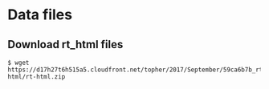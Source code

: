 # Data files

## Download rt_html files

```
$ wget https://d17h27t6h515a5.cloudfront.net/topher/2017/September/59ca6b7b_rt-html/rt-html.zip
```
